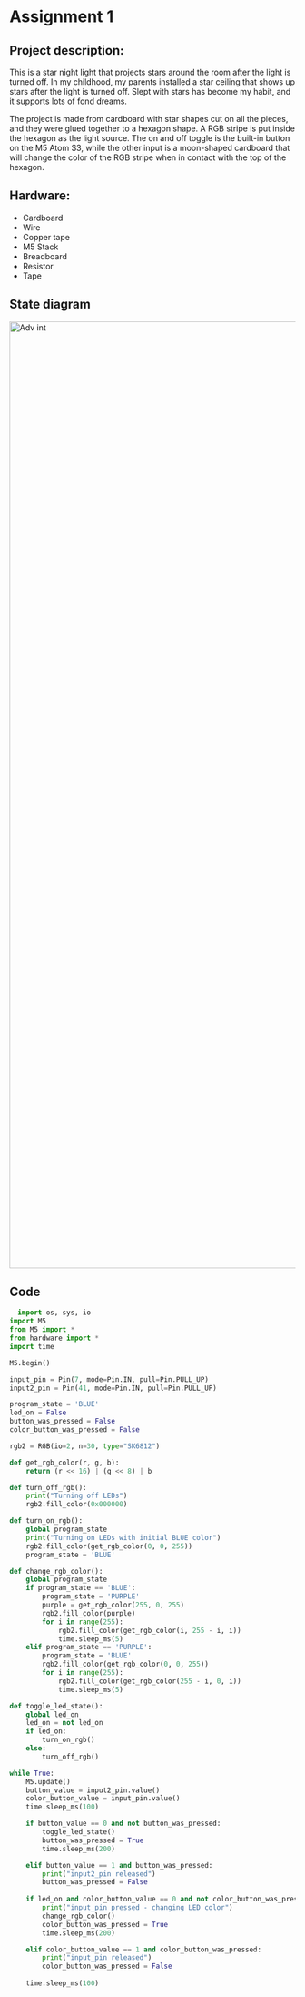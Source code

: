 # Assignment 1


## Project description:
This is a star night light that projects stars around the room after the light is turned off. In my childhood, my parents installed a star ceiling that shows up stars after the light is turned off. Slept with stars has become my habit, and it supports lots of fond dreams.

The project is made from cardboard with star shapes cut on all the pieces, and they were glued together to a hexagon shape. A RGB stripe is put inside the hexagon as the light source. The on and off toggle is the built-in button on the M5 Atom S3, while the other input is a moon-shaped cardboard that will change the color of the RGB stripe when in contact with the top of the hexagon.


## Hardware:
- Cardboard
- Wire
- Copper tape
- M5 Stack
- Breadboard
- Resistor
- Tape
  
## State diagram
<img width="1664" alt="Adv int" src="https://github.com/user-attachments/assets/71617561-6e50-4d93-9596-992054e99d44">

## Code
```Python
  import os, sys, io
import M5
from M5 import *
from hardware import *
import time

M5.begin()

input_pin = Pin(7, mode=Pin.IN, pull=Pin.PULL_UP)
input2_pin = Pin(41, mode=Pin.IN, pull=Pin.PULL_UP)

program_state = 'BLUE'
led_on = False
button_was_pressed = False
color_button_was_pressed = False

rgb2 = RGB(io=2, n=30, type="SK6812")

def get_rgb_color(r, g, b):
    return (r << 16) | (g << 8) | b

def turn_off_rgb():
    print("Turning off LEDs")
    rgb2.fill_color(0x000000)

def turn_on_rgb():
    global program_state
    print("Turning on LEDs with initial BLUE color")
    rgb2.fill_color(get_rgb_color(0, 0, 255))
    program_state = 'BLUE'

def change_rgb_color():
    global program_state
    if program_state == 'BLUE':
        program_state = 'PURPLE'
        purple = get_rgb_color(255, 0, 255)
        rgb2.fill_color(purple)
        for i in range(255):
            rgb2.fill_color(get_rgb_color(i, 255 - i, i))
            time.sleep_ms(5)
    elif program_state == 'PURPLE':
        program_state = 'BLUE'
        rgb2.fill_color(get_rgb_color(0, 0, 255))
        for i in range(255):
            rgb2.fill_color(get_rgb_color(255 - i, 0, i))
            time.sleep_ms(5)

def toggle_led_state():
    global led_on
    led_on = not led_on
    if led_on:
        turn_on_rgb()
    else:
        turn_off_rgb()

while True:
    M5.update()
    button_value = input2_pin.value()
    color_button_value = input_pin.value()
    time.sleep_ms(100)

    if button_value == 0 and not button_was_pressed:
        toggle_led_state()
        button_was_pressed = True
        time.sleep_ms(200)

    elif button_value == 1 and button_was_pressed:
        print("input2_pin released")
        button_was_pressed = False
    
    if led_on and color_button_value == 0 and not color_button_was_pressed:
        print("input_pin pressed - changing LED color")
        change_rgb_color()
        color_button_was_pressed = True
        time.sleep_ms(200)

    elif color_button_value == 1 and color_button_was_pressed:
        print("input_pin released")
        color_button_was_pressed = False
    
    time.sleep_ms(100)
```
